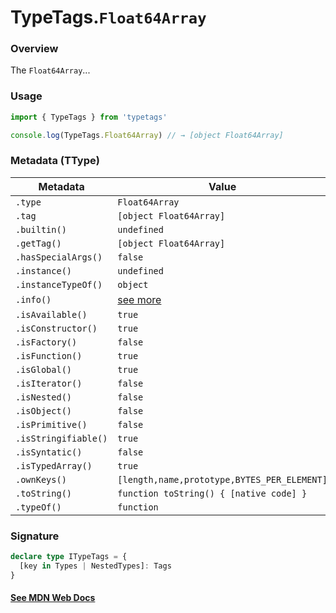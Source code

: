 # TypeTags.`Float64Array`

### Overview

The `Float64Array`...

### Usage

```js
import { TypeTags } from 'typetags'

console.log(TypeTags.Float64Array) // → [object Float64Array]
```

### Metadata (TType)

| Metadata             | Value                                       |
| -------------------- | ------------------------------------------- |
| `.type`              | `Float64Array`                              |
| `.tag`               | `[object Float64Array]`                     |
| `.builtin()`         | `undefined`                                 |
| `.getTag()`          | `[object Float64Array]`                     |
| `.hasSpecialArgs()`  | `false`                                     |
| `.instance()`        | `undefined`                                 |
| `.instanceTypeOf()`  | `object`                                    |
| `.info()`            | [see more]()                                |
| `.isAvailable()`     | `true`                                      |
| `.isConstructor()`   | `true`                                      |
| `.isFactory()`       | `false`                                     |
| `.isFunction()`      | `true`                                      |
| `.isGlobal()`        | `true`                                      |
| `.isIterator()`      | `false`                                     |
| `.isNested()`        | `false`                                     |
| `.isObject()`        | `false`                                     |
| `.isPrimitive()`     | `false`                                     |
| `.isStringifiable()` | `true`                                      |
| `.isSyntatic()`      | `false`                                     |
| `.isTypedArray()`    | `true`                                      |
| `.ownKeys()`         | `[length,name,prototype,BYTES_PER_ELEMENT]` |
| `.toString()`        | `function toString() { [native code] }`     |
| `.typeOf()`          | `function`                                  |

### Signature

```ts
declare type ITypeTags = {
  [key in Types | NestedTypes]: Tags
}
```

#### [See MDN Web Docs](https://developer.mozilla.org/en-US/docs/Web/API/AbortController)
